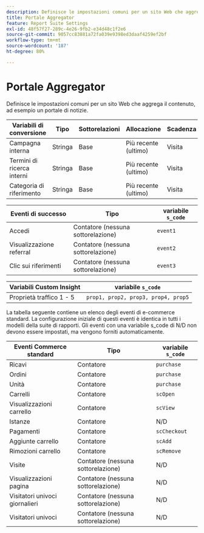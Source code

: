 ```yaml
---
description: Definisce le impostazioni comuni per un sito Web che aggrega il contenuto, ad esempio un portale di notizie.
title: Portale Aggregator
feature: Report Suite Settings
exl-id: 48f57f27-289c-4e26-9fb2-e34d48c1f2e6
source-git-commit: 9057cc83881a72fa039e9398ed3daaf4259ef2bf
workflow-type: tm+mt
source-wordcount: '187'
ht-degree: 80%

---
```


# Portale Aggregator

Definisce le impostazioni comuni per un sito Web che aggrega il contenuto, ad esempio un portale di notizie.

| Variabili di conversione | Tipo | Sottorelazioni | Allocazione | Scadenza | variabile `s_code` |
|---|---|---|---|---|---|
| Campagna interna | Stringa | Base | Più recente (ultimo) | Visita | `evar1` |
| Termini di ricerca interni | Stringa | Base | Più recente (ultimo) | Visita | `evar2` |
| Categoria di riferimento | Stringa | Base | Più recente (ultimo) | Visita | `evar3` |

| Eventi di successo | Tipo | variabile `s_code` |
|---|---|---|
| Accedi | Contatore (nessuna sottorelazione) | `event1` |
| Visualizzazione referral | Contatore (nessuna sottorelazione) | `event2` |
| Clic sui riferimenti | Contatore (nessuna sottorelazione) | `event3` |

| Variabili Custom Insight | variabile `s_code` |
|---|---|
| Proprietà traffico 1 - 5 | `prop1, prop2, prop3, prop4, prop5` |

La tabella seguente contiene un elenco degli eventi di e-commerce standard. La configurazione iniziale di questi eventi è identica in tutti i modelli della suite di rapporti. Gli eventi con una variabile s_code di N/D non devono essere impostati, ma vengono forniti automaticamente.

| Eventi Commerce standard | Tipo | variabile `s_code` |
|---|---|---|
| Ricavi | Contatore | `purchase` |
| Ordini | Contatore | `purchase` |
| Unità | Contatore | `purchase` |
| Carrelli | Contatore | `scOpen` |
| Visualizzazioni carrello | Contatore | `scView` |
| Istanze | Contatore | N/D |
| Pagamenti | Contatore | `scCheckout` |
| Aggiunte carrello | Contatore | `scAdd` |
| Rimozioni carrello | Contatore | `scRemove` |
| Visite | Contatore (nessuna sottorelazione) | N/D |
| Visualizzazioni pagina | Contatore (nessuna sottorelazione) | N/D |
| Visitatori univoci giornalieri | Contatore (nessuna sottorelazione) | N/D |
| Visitatori univoci | Contatore (nessuna sottorelazione) | N/D |
